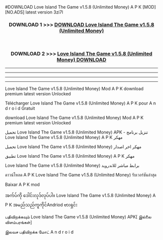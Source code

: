 #DOWNLOAD Love Island The Game  v1.5.8 (Unlimited Money) A P K [MOD] [NO.ADS] latest version 3zi7l



<div align="center">

<h3>DOWNLOAD 1 >>> <a href="https://teeasianyam.web.app?sq=Love Island The Game  v1.5.8 (Unlimited Money)">DOWNLOAD Love Island The Game  v1.5.8 (Unlimited Money) </a></h3><br>

<h3>DOWNLOAD 2 >>> <a href="https://teeasianyam.web.app?sq=Love Island The Game  v1.5.8 (Unlimited Money) ">Love Island The Game  v1.5.8 (Unlimited Money)  DOWNLOAD </a></h3>

</div>


----------------------------------------------------------

----------------------------------------------------------

----------------------------------------------------------

----------------------------------------------------------


Love Island The Game  v1.5.8 (Unlimited Money)  Mod A P K download premium latest version Unlocked

Télécharger Love Island The Game  v1.5.8 (Unlimited Money)  A P K pour A n d r o i d Gratuit

download Love Island The Game  v1.5.8 (Unlimited Money)  Mod A P K premium latest version Unlocked

تحميل Love Island The Game  v1.5.8 (Unlimited Money)  APK - تنزيل برنامج Love Island The Game  v1.5.8 (Unlimited Money)  A P K مهكر

تحميل Love Island The Game  v1.5.8 (Unlimited Money)  مهكر اخر اصدار

تطبيق Love Island The Game  v1.5.8 (Unlimited Money)  A P K مهكر

Love Island The Game  v1.5.8 (Unlimited Money)  برابط مباشر للاندرويد

ดาวน์โหลด A P K Love Island The Game  v1.5.8 (Unlimited Money)  รับเวอร์ชันล่าสุด

Baixar A P K mod

အက်ပ်ကို ဒေါင်းလုဒ်လုပ်ပါ။ Love Island The Game  v1.5.8 (Unlimited Money)  A P K အမည်သည်ကူကိုင်Andriod ဗားရှင်း

பதிவிறக்கவும் Love Island The Game  v1.5.8 (Unlimited Money)  APK[ இல்லை விளம்பரங்கள்] 
 
இலவச பதிவிறக்க மோட் A n d r o i d



